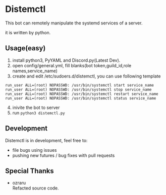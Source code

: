 # Distemctl

This bot can remotely manipulate the systemd services of a server.

it is written by python.

## Usage(easy)

1. install python3, PyYAML and Discord.py(Latest Dev).
2. open config/general.yml, fill blanks(bot token,guild_id,role names,service_name)
3. create and edit /etc/sudoers.d/distemctl, you can use following template
```
run_user ALL=(root) NOPASSWD: /usr/bin/systemctl start service_name
run_user ALL=(root) NOPASSWD: /usr/bin/systemctl stop service_name
run_user ALL=(root) NOPASSWD: /usr/bin/systemctl restart service_name
run_user ALL=(root) NOPASSWD: /usr/bin/systemctl status service_name
```
4. inivite the bot to server
5. run `python3 distemctl.py`


## Development

Distemctl is in development, feel free to:

* file bugs using issues
* pushing new futures / bug fixes with pull requests

## Special Thanks

* ozraru  
  Refacted source code.
